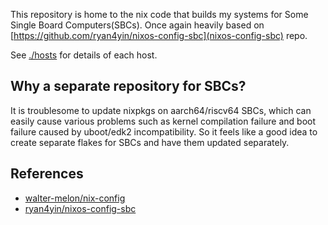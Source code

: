 This repository is home to the nix code that builds my systems for Some Single Board Computers(SBCs).
Once again heavily based on [https://github.com/ryan4yin/nixos-config-sbc](nixos-config-sbc) repo.

See [./hosts](./hosts) for details of each host.

## Why a separate repository for SBCs?

It is troublesome to update nixpkgs on aarch64/riscv64 SBCs, which can easily cause various problems
such as kernel compilation failure and boot failure caused by uboot/edk2 incompatibility. So it
feels like a good idea to create separate flakes for SBCs and have them updated separately.

## References

- [walter-melon/nix-config](https://github.com/walter-melon/nix-config/)
- [ryan4yin/nixos-config-sbc](https://github.com/ryan4yin/nixos-config-sbc/)